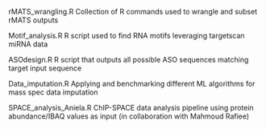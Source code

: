 rMATS_wrangling.R
Collection of R commands used to wrangle and subset rMATS outputs 

Motif_analysis.R
R script used to find RNA motifs leveraging targetscan miRNA data

ASOdesign.R
R script that outputs all possible ASO sequences matching target input sequence

Data_imputation.R
Applying and benchmarking different ML algorithms for mass spec data imputation

SPACE_analysis_Aniela.R
ChIP-SPACE data analysis pipeline using protein abundance/IBAQ values as input (in collaboration with Mahmoud Rafiee)
